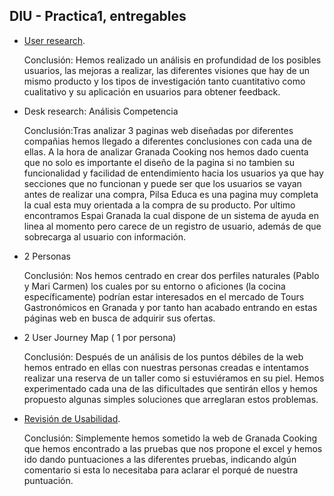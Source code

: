 ## DIU - Practica1, entregables



- [User research](Usability-review.pdf). 

  Conclusión: Hemos realizado un análisis en profundidad de los posibles usuarios, las mejoras a realizar, las diferentes visiones que hay de un mismo producto y los tipos de investigación tanto cuantitativo como cualitativo y su aplicación en usuarios para obtener feedback.
  
- Desk research: Análisis Competencia

  Conclusión:Tras analizar 3 paginas web diseñadas por diferentes compañias hemos llegado a diferentes conclusiones con cada una de ellas. A la hora de analizar Granada Cooking nos hemos dado cuenta que no solo es importante el diseño de la pagina si no tambien su funcionalidad y facilidad de entendimiento hacia los usuarios ya que hay secciones que no funcionan y puede ser que los usuarios se vayan antes de realizar una compra, Pilsa Educa es una pagina muy completa la cual esta muy orientada a la compra de su producto. Por ultimo encontramos Espai Granada la cual dispone de un sistema de ayuda en linea al momento pero carece de un registro de usuario, además de que sobrecarga al usuario con información.
  
- 2 Personas

  Conclusión: Nos hemos centrado en crear dos perfiles naturales (Pablo y Mari Carmen) los cuales por su entorno o aficiones (la cocina específicamente) podrían estar interesados en el mercado de Tours Gastronómicos en Granada y por tanto han acabado entrando en estas páginas web en busca de adquirir sus ofertas.
  
- 2 User Journey Map  ( 1 por persona)

  Conclusión: Después de un análisis de los puntos débiles de la web hemos entrado en ellas con nuestras personas creadas e intentamos realizar una reserva de un taller como si estuviéramos en su piel. Hemos experimentado cada una de las dificultades que sentirán ellos y hemos propuesto algunas simples soluciones que arreglaran estos problemas.
  
- [Revisión de Usabilidad](Usability-review.pdf).

   Conclusión: Simplemente hemos sometido la web de Granada Cooking que hemos encontrado a las pruebas que nos propone el excel y hemos ido dando puntuaciones a las diferentes pruebas, indicando algún comentario si esta lo necesitaba para aclarar el porqué de nuestra puntuación.

